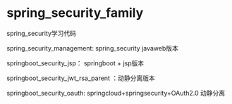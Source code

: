 # spring_security_family
spring_security学习代码



spring_security_management: spring_security javaweb版本

springboot_security_jsp： springboot + jsp版本

springboot_security_jwt_rsa_parent ：动静分离版本

springboot_security_oauth: springcloud+springsecurity+OAuth2.0 动静分离